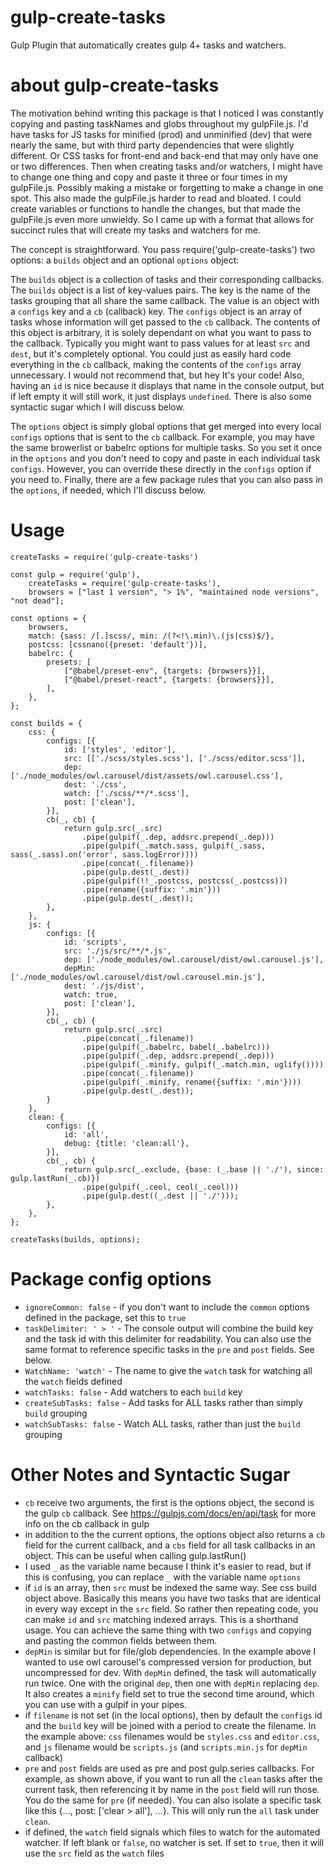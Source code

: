 # gulp-create-tasks

Gulp Plugin that automatically creates gulp 4+ tasks and watchers.

# about gulp-create-tasks

The motivation behind writing this package is that I noticed I was constantly copying and pasting taskNames 
and globs throughout my gulpFile.js. I'd have tasks for JS tasks for minified (prod) and unminified (dev) that 
were nearly the same, but with third party dependencies that were slightly different. Or CSS tasks for front-end
and back-end that may only have one or two differences. Then when creating tasks and/or watchers, I might have
to change one thing and copy and paste it three or four times in my gulpFile.js. Possibly making a mistake or forgetting
to make a change in one spot. This also made the gulpFile.js harder to read and bloated. I could create variables
or functions to handle the changes, but that made the gulpFile.js even more unwieldy. So I came up with a format
that allows for succinct rules that will create my tasks and watchers for me.

The concept is straightforward. You pass require('gulp-create-tasks') two options: a `builds` object and an optional
`options` object:

The `builds` object is a collection of tasks and their corresponding callbacks. The `builds` 
object is a list of key-values pairs. The key is the name of the tasks grouping that all share the same callback. 
The value is an object with a `configs` key and a `cb` (callback) key. The `configs` object is an array of tasks 
whose information will get passed to the `cb` callback. The contents of this object is arbitrary, it is solely
dependant on what you want to pass to the callback. Typically you might want to pass values for at least 
`src` and `dest`, but it's completely optional. You could just as easily hard code everything in the `cb` callback,
making the contents of the `configs` array unnecessary. I would not recommend that, but hey It's your code!
Also, having an `id` is nice because it displays that name in the console output, but if left empty it will still work,
it just displays `undefined`. There is also some syntactic sugar which I will discuss below.

The `options` object is simply global options that get merged into every local `configs` options that is sent to
the `cb` callback. For example, you may have the same browerlist or babelrc options for multiple tasks. So you set
it once in the `options` and you don't need to copy and paste in each individual task `configs`. However, you can 
override these directly in the `configs` option if you need to. Finally, there are a few package rules that you
can also pass in the `options`, if needed, which I'll discuss below. 


# Usage

```node
createTasks = require('gulp-create-tasks')
```

```node
const gulp = require('gulp'),
	createTasks = require('gulp-create-tasks'),
	browsers = ["last 1 version", "> 1%", "maintained node versions", "not dead"];

const options = {
	browsers,
	match: {sass: /[.]scss/, min: /(?<!\.min)\.(js|css)$/},
	postcss: [cssnano({preset: 'default'})],
	babelrc: {
		presets: [
			["@babel/preset-env", {targets: {browsers}}],
			["@babel/preset-react", {targets: {browsers}}],
		],
	},
};

const builds = {
	css: {
		configs: [{
			id: ['styles', 'editor'],
			src: [['./scss/styles.scss'], ['./scss/editor.scss']],
			dep: ['./node_modules/owl.carousel/dist/assets/owl.carousel.css'],
			dest: './css',
			watch: ['./scss/**/*.scss'],
			post: ['clean'],
		}],
		cb(_, cb) {
			return gulp.src(_.src)
				.pipe(gulpif(_.dep, addsrc.prepend(_.dep)))
				.pipe(gulpif(_.match.sass, gulpif(_.sass, sass(_.sass).on('error', sass.logError))))
				.pipe(concat(_.filename))
				.pipe(gulp.dest(_.dest))
				.pipe(gulpif(!!_.postcss, postcss(_.postcss)))
				.pipe(rename({suffix: '.min'}))
				.pipe(gulp.dest(_.dest));
		},
	},
	js: {
		configs: [{
			id: 'scripts',
			src: './js/src/**/*.js',
			dep: ['./node_modules/owl.carousel/dist/owl.carousel.js'],
			depMin: ['./node_modules/owl.carousel/dist/owl.carousel.min.js'],
			dest: './js/dist',
			watch: true,
			post: ['clean'],
		}],
		cb(_, cb) {
			return gulp.src(_.src)
				.pipe(concat(_.filename))
				.pipe(gulpif(_.babelrc, babel(_.babelrc)))
				.pipe(gulpif(_.dep, addsrc.prepend(_.dep)))
				.pipe(gulpif(_.minify, gulpif(_.match.min, uglify())))
				.pipe(concat(_.filename))
				.pipe(gulpif(_.minify, rename({suffix: '.min'})))
				.pipe(gulp.dest(_.dest));
		}
	},
	clean: {
		configs: [{
			id: 'all',
			debug: {title: 'clean:all'},
		}],
		cb(_, cb) {
			return gulp.src(_.exclude, {base: (_.base || './'), since: gulp.lastRun(_.cb)})
				.pipe(gulpif(_.ceol, ceol(_.ceol)))
				.pipe(gulp.dest((_.dest || './')));
		},
	},
};

createTasks(builds, options);
```

# Package config options

* `ignoreCommon: false` - if you don't want to include the `common` options defined in the package, set this to `true`
* `taskDelimiter: ' > '` - The console output will combine the build key and the task id with this delimiter for readability. You can also use the same format to reference specific tasks in the `pre` and `post` fields. See below.
* `WatchName: 'watch'` - The name to give the `watch` task for watching all the `watch` fields defined
* `watchTasks: false` - Add watchers to each `build` key
* `createSubTasks: false` - Add tasks for ALL tasks rather than simply `build` grouping
* `watchSubTasks: false` - Watch ALL tasks, rather than just the `build` grouping

# Other Notes and Syntactic Sugar

* `cb` receive two arguments, the first is the options object, the second is the gulp `cb` callback. See https://gulpjs.com/docs/en/api/task for more info on the cb callback in gulp
* in addition to the the current options, the options object also returns a `cb` field for the current callback, and a `cbs` field for all task callbacks in an object. This can be useful when calling gulp.lastRun() 
* I used `_` as the variable name because I think it's easier to read, but if this is confusing, you can replace `_` with the variable name `options`
* if `id` is an array, then `src` must be indexed the same way. See css build object above. Basically this means you have two tasks that are identical in every way except in the `src` field. So rather then repeating code, you can make `id` and `src` matching indexed arrays. This is a shorthand usage. You can achieve the same thing with two `configs` and copying and pasting the common fields between them.
* `depMin` is similar but for file/glob dependencies. In the example above I wanted to use owl carousel's compressed version for production, but uncompressed for dev. With `depMin` defined, the task will automatically run twice. One with the original `dep`, then one with `depMin` replacing `dep`. It also creates a `minify` field set to true the second time around, which you can use with a gulpif in your pipes. 
* if `filename` is not set (in the local options), then by default the `configs` id and the `build` key will be joined with a period to create the filename. In the example above: `css` filenames would be `styles.css` and `editor.css`,  and `js` filename would be `scripts.js` (and `scripts.min.js` for `depMin` callback)
* `pre` and `post` fields are used as pre and post gulp.series callbacks. For example, as shown above, if you want to run all the `clean` tasks after the current task, then referencing it by name in the `post` field will run those. You do the same for `pre` (if needed). You can also isolate a specific task like this {..., post: ['clear > all'], ...}. This will only run the `all` task under `clean`.
* if defined, the `watch` field signals which files to watch for the automated watcher. If left blank or `false`, no watcher is set. If set to `true`, then it will use the `src` field as the `watch` files